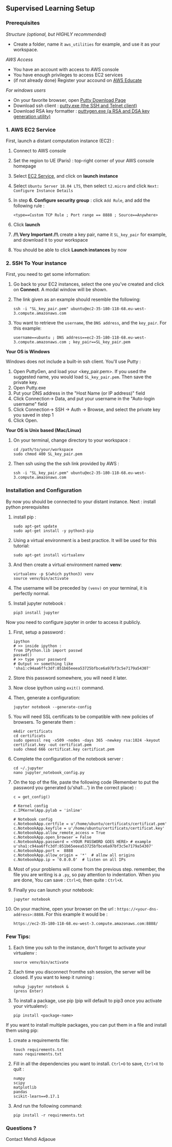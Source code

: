 ## Supervised Learning Setup

### Prerequisites

*Structure (optional, but HIGHLY recommended)*

* Create a folder, name it `aws_utilities` for example, and use it as your workspace.

*AWS Access*

* You have an account with access to AWS console
* You have enough privileges to access EC2 services
* (if not already done) Register your accound on [AWS Educate](https://www.awseducate.com/registration)

*For windows users*

* On your favorite browser, open [Putty Download Page](https://www.chiark.greenend.org.uk/~sgtatham/putty/latest.html)
* Download ssh client : [putty.exe (the SSH and Telnet client)](https://the.earth.li/~sgtatham/putty/latest/w64/putty.exe)
* Download RSA key formatter : [puttygen.exe (a RSA and DSA key generation utility)](https://the.earth.li/~sgtatham/putty/latest/w64/puttygen.exe)
 
 
### 1. AWS EC2 Service


First, launch a distant computation instance (EC2) :


1. Connect to AWS console
1. Set the region to UE (Paris) : top-right corner of your AWS console homepage
1. Select [EC2 Service](https://eu-west-3.console.aws.amazon.com/ec2/), and click on **launch instance**
1. Select `Ubuntu Server 18.04 LTS`, then select `t2.micro` and click `Next: Configure Instance Details`
1. In step **6. Configure security group** : click `Add Rule`, and add the following rule :

    ```
    <type==Custom TCP Rule ; Port range == 8888 ; Source==Anywhere>
    ```
    
    
1. Click **launch**
1. **/!\ Very Important /!\\** create a key pair, name it `SL_key_pair` for example, and download it to your workspace
1. You should be able to click **Launch instances** by now


### 2. SSH To Your instance

First, you need to get some information:

1. Go back to your EC2 instances, select the one you've created and click on **Connect**. A modal window will be shown.
1. The link given as an example should resemble the following:

    ```
    ssh -i "SL_key_pair.pem" ubuntu@ec2-35-180-118-68.eu-west-3.compute.amazonaws.com
    ```
    
    
1. You want to retrieve the `username`, the `DNS address`, and the `key_pair`. For this example:

    ```
    username==ubuntu ; DNS address==ec2-35-180-118-68.eu-west-3.compute.amazonaws.com ; key_pair==SL_key_pair.pem
    ```
    
**Your OS is Windows**

Windows does not include a built-in ssh client. You'll use Putty :
1. Open PuttyGen, and load your <key_pair.pem>. If you used the suggested name, you would load `SL_key_pair.pem`. Then save the private key.
1. Open Putty.exe
1. Put your DNS address in the "Host Name (or IP address)" field
1. Click Connection-> Data, and put your username in the "Auto-login username" field
1. Click Connection-> SSH -> Auth -> Browse, and select the private key you saved in step 1
1. Click Open.


**Your OS is Unix based (Mac/Linux)**
1. On your terminal, change directory to your workspace :

    ```
    cd /path/to/your/workspace
    sudo chmod 400 SL_key_pair.pem
    ```
    
    
1. Then ssh using the the ssh link provided by AWS :

    ```
    ssh -i "SL_key_pair.pem" ubuntu@ec2-35-180-118-68.eu-west-3.compute.amazonaws.com
    ```


### Installation and Configuration

By now you should be connected to your distant instance. Next : install python prerequisites

1. install pip :

    ```
    sudo apt-get update
    sudo apt-get install -y python3-pip
    ```
    
    
1. Using a virtual environment is a best practice. It will be used for this tutorial:

    ```
    sudo apt-get install virtualenv
    ```
    
    
1. And then create a virtual environment named **venv**:

    ```
    virtualenv -p $(which python3) venv
    source venv/bin/activate
    ```
    
    
1. The username will be preceded by `(venv)` on your terminal, it is perfectly normal.
1. Install jupyter notebook :

    ```
    pip3 install jupyter
    ```


Now you need to configure jupyter in order to access it publicly.

1. First, setup a password :
    ```
    ipython
    # >> inside ipython :
    from IPython.lib import passwd
    passwd()
    # >> type your password
    # Output >> something like 'sha1:c94aa6ffc3df:851b65eeea53725bfbce6a97bf3c5e7179a54307' 
    ```
    
    
1. Store this password somewhere, you will need it later. 
1. Now close ipython using `exit()` command. 
1. Then, generate a configuration:

    ```
    jupyter notebook --generate-config
    ```
    
1. You will need SSL certificats to be compatible with new policies of browsers. To generate them :

    ```
    mkdir certificats
    cd certificats
    sudo openssl req -x509 -nodes -days 365 -newkey rsa:1024 -keyout certificat.key -out certificat.pem
    sudo chmod 666 certificat.key certificat.pem
    ```
    
1. Complete the configuration of the notebook server :

    ```
    cd ~/.jupyter
    nano jupyter_notebook_config.py
    ```
    
1. On the top of the file, paste the following code (Remember to put the password you generated (u'sha1:...') in the correct place) :

    ```
    c = get_config()
    
    # Kernel config
    c.IPKernelApp.pylab = 'inline'
    
    # Notebook config
    c.NotebookApp.certfile = u'/home/ubuntu/certificats/certificat.pem' 
    c.NotebookApp.keyfile = u'/home/ubuntu/certificats/certificat.key'
    c.NotebookApp.allow_remote_access = True
    c.NotebookApp.open_browser = False
    c.NotebookApp.password = <YOUR PASSWORD GOES HERE> # example u'sha1:c94aa6ffc3df:851b65eeea53725bfbce6a97bf3c5e7179a54307'
    c.NotebookApp.port =  8888
    c.NotebookApp.allow_origin = '*'  # allow all origins
    c.NotebookApp.ip = '0.0.0.0'  # listen on all IPs
    ```
    
1. Most of your problems will come from the previous step. remember, the file you are writing is a `.py`, so pay attention to indentation.
   When you are done, You can save : `Ctrl+O`, then quite : `Ctrl+X`.
1. Finally you can launch your notebook:

    ```
    jupyter notebook
    ```
    
1. On your machine, open your browser on the url : `https://<your-dns-address>:8888`. For this example it would be :

    ```
    https://ec2-35-180-118-68.eu-west-3.compute.amazonaws.com:8888/
    ```

### Few Tips:
1. Each time you ssh to the instance, don't forget to activate your virtualenv :

    ```source venv/bin/activate```
    
1. Each time you disconnect fromthe ssh session, the server will be closed. If you want to keep it running :
    
    ```
    nohup jupyter notebook &
    (press Enter)
    ```
    
1. To install a package, use pip (pip will default to pip3 once you activate your virtualenv):
    
    ```
    pip install <package-name>
    ```
    
If you want to install multiple packages, you can put them in a file and install them using pip:
1. create a requirements file: 

    ```
    touch requirements.txt
    nano requirements.txt
    ```
    
1. Fill in all the dependencies you want to install. `Ctrl+O` to save, `Ctrl+X` to quit :

    ```
    numpy
    scipy
    matplotlib
    pandas
    scikit-learn==0.17.1
    ```

1. And run the following command:

    `pip install -r requirements.txt`
   
### Questions ?
Contact Mehdi Adjaoue

